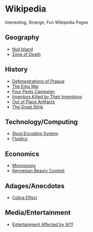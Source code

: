 # Wikipedia
Interesting, Strange, Fun Wikipedia Pages

## Geography
- [Null Island](https://en.wikipedia.org/wiki/Null_Island)
- [Zone of Death](https://en.wikipedia.org/wiki/Zone_of_Death_(legal))

## History
- [Defenestrations of Prague](https://en.wikipedia.org/wiki/Defenestrations_of_Prague)
- [The Emu War](https://en.wikipedia.org/wiki/Emu_War)
- [Four Pests Campaign](https://en.wikipedia.org/wiki/Four_Pests_Campaign)
- [Inventors Killed by Their Inventions](https://en.wikipedia.org/wiki/List_of_inventors_killed_by_their_own_inventions)
- [Out of Place Artifacts](https://en.wikipedia.org/wiki/Out-of-place_artifact)
- [The Great Stink](https://en.wikipedia.org/wiki/Great_Stink)

## Technology/Computing
- [Sloot Encoding System](https://en.wikipedia.org/wiki/Jan_Sloot)
- [Fluidics](https://en.wikipedia.org/wiki/Fluidics)

## Economics
- [Monopsony](https://en.wikipedia.org/wiki/Monopsony)
- [Keynesian Beauty Contest](https://en.wikipedia.org/wiki/Keynesian_beauty_contest)

## Adages/Anecdotes
- [Cobra Effect](https://en.wikipedia.org/wiki/Cobra_effect)

## Media/Entertainment
- [Entertainment Affected by 9/11](https://en.wikipedia.org/wiki/List_of_entertainment_affected_by_the_September_11_attacks)
